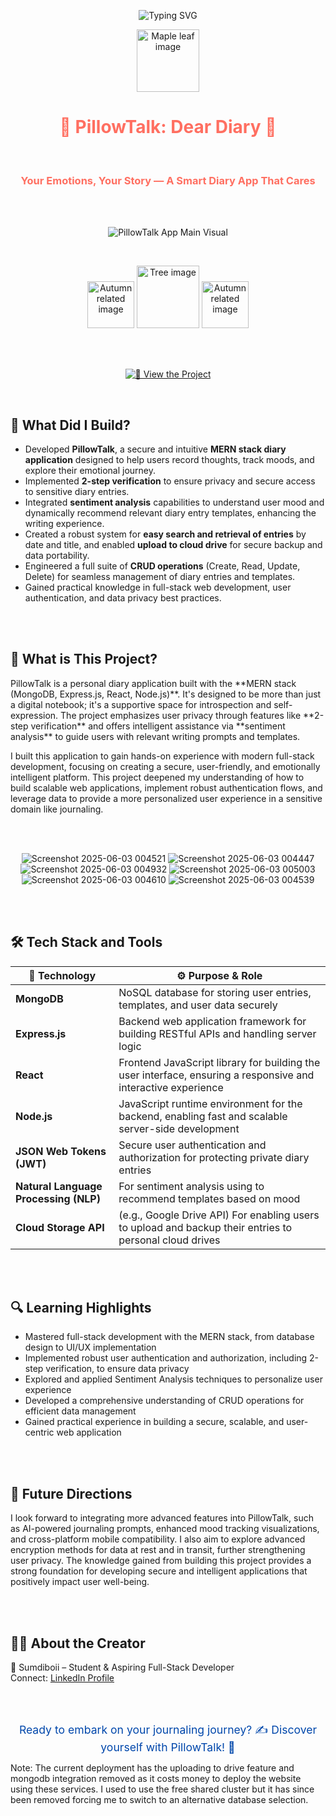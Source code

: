 <!-- TITLE with Animated Typing Effect --> <p align="center"> <img src="https://readme-typing-svg.demolab.com?font=Fira+Code&pause=1000&color=FF6F61&center=true&vCenter=true&width=500&lines=PillowTalk:+Dear+Diary;Your+Emotions,+Your+Space;Sentiment+Analysis+Meets+Your+Diary" alt="Typing SVG" /> </p> 


<p align="center">
  
  <img src="read-me-images/maple-leaf.png"  width="100" alt="Maple leaf image" />
  
</p>



<h1 align="center" style="color:#FF6F61;"> 🍂 PillowTalk: Dear Diary 🍂 </h1> 

<br>

<h3 align="center" style="color:#FF6F61;"> Your Emotions, Your Story — A Smart Diary App That Cares </h3>

<br>
<br>

<p align="center">
  <img src="read-me-images/Copy of Your paragraph text (3).png" alt="PillowTalk App Main Visual" />
</p>


<br>

<p align="center">
  <img src="read-me-images/autumn.png" alt="Autumn related image" width="75" />
  <img src="read-me-images/tree.png" alt="Tree image" width="100" />
  <img src="read-me-images/autumn.png" alt="Autumn related image" width="75" />
</p>

<br>
<br>



 <p align="center">
<a href="https://pillowtalk-dear-diary-web-app-git-se-08ba82-sumdiboiis-projects.vercel.app">
<img src="https://img.shields.io/badge/View%20the%20Project-Live%20Demo-blue?style=for-the-badge&amp;logo=vercel" alt="🚀 View the Project" />
</a>
</p>




<br>

<h2>🚀 What Did I Build?</h2>

- Developed **PillowTalk**, a secure and intuitive **MERN stack diary application** designed to help users record thoughts, track moods, and explore their emotional journey.
- Implemented **2-step verification** to ensure privacy and secure access to sensitive diary entries.
- Integrated **sentiment analysis** capabilities to understand user mood and dynamically recommend relevant diary entry templates, enhancing the writing experience.
- Created a robust system for **easy search and retrieval of entries** by date and title, and enabled **upload to cloud drive** for secure backup and data portability.
- Engineered a full suite of **CRUD operations** (Create, Read, Update, Delete) for seamless management of diary entries and templates.
- Gained practical knowledge in full-stack web development, user authentication, and data privacy best practices.

<br><br>

<h2>📓 What is This Project?</h2>

<p>
PillowTalk is a personal diary application built with the **MERN stack (MongoDB, Express.js, React, Node.js)**. It's designed to be more than just a digital notebook; it's a supportive space for introspection and self-expression. The project emphasizes user privacy through features like **2-step verification** and offers intelligent assistance via **sentiment analysis** to guide users with relevant writing prompts and templates.
</p>
<p>
I built this application to gain hands-on experience with modern full-stack development, focusing on creating a secure, user-friendly, and emotionally intelligent platform. This project deepened my understanding of how to build scalable web applications, implement robust authentication flows, and leverage data to provide a more personalized user experience in a sensitive domain like journaling.
</p>

<br><br>

<p align="center">
  
  <img src="read-me-images/Screenshot 2025-06-03 004521.png" alt="Screenshot 2025-06-03 004521" />
  
  <img src="read-me-images/Screenshot 2025-06-03 004447.png" alt="Screenshot 2025-06-03 004447" />
  
  <img src="read-me-images/Screenshot 2025-06-03 004932.png" alt="Screenshot 2025-06-03 004932" />
  
  <img src="read-me-images/Screenshot 2025-06-03 005003.png" alt="Screenshot 2025-06-03 005003" />
  
  <img src="read-me-images/Screenshot 2025-06-03 004610.png" alt="Screenshot 2025-06-03 004610" />
  
  <img src="read-me-images/Screenshot 2025-06-03 004539.png" alt="Screenshot 2025-06-03 004539" />
  
</p>
<br>
<br>


<h2>🛠️ Tech Stack and Tools</h2>

<table aria-label="Technology stack table">
  <thead>
    <tr>
      <th>🔧 Technology</th>
      <th>⚙️ Purpose & Role</th>
    </tr>
  </thead>
  <tbody>
    <tr><td><strong>MongoDB</strong></td><td>NoSQL database for storing user entries, templates, and user data securely</td></tr>
    <tr><td><strong>Express.js</strong></td><td>Backend web application framework for building RESTful APIs and handling server logic</td></tr>
    <tr><td><strong>React</strong></td><td>Frontend JavaScript library for building the user interface, ensuring a responsive and interactive experience</td></tr>
    <tr><td><strong>Node.js</strong></td><td>JavaScript runtime environment for the backend, enabling fast and scalable server-side development</td></tr>
    <tr><td><strong>JSON Web Tokens (JWT)</strong></td><td>Secure user authentication and authorization for protecting private diary entries</td></tr>
    <tr><td><strong>Natural Language Processing (NLP) </strong></td><td>For sentiment analysis using  to recommend templates based on mood</td></tr>
    <tr><td><strong>Cloud Storage API</strong></td><td>(e.g., Google Drive API) For enabling users to upload and backup their entries to personal cloud drives</td></tr>
  </tbody>
</table>

<br><br>

<h2>🔍 Learning Highlights</h2>

<ul>
  <li>Mastered full-stack development with the MERN stack, from database design to UI/UX implementation</li>
  <li>Implemented robust user authentication and authorization, including 2-step verification, to ensure data privacy</li>
  <li>Explored and applied Sentiment Analysis techniques to personalize user experience</li>
  <li>Developed a comprehensive understanding of CRUD operations for efficient data management</li>
  <li>Gained practical experience in building a secure, scalable, and user-centric web application</li>
</ul>

<br><br>

<h2>🎯 Future Directions</h2>

<p>
I look forward to integrating more advanced features into PillowTalk, such as AI-powered journaling prompts, enhanced mood tracking visualizations, and cross-platform mobile compatibility. I also aim to explore advanced encryption methods for data at rest and in transit, further strengthening user privacy. The knowledge gained from building this project provides a strong foundation for developing secure and intelligent applications that positively impact user well-being.
</p>

<br><br>

<h2>🧑‍💻 About the Creator</h2>
<p>
  🧢 Sumdiboii – Student & Aspiring Full-Stack Developer 
  <br>
  Connect: <a href="https://linkedin.com/in/sumedh-pimplikar" target="_blank" rel="noopener noreferrer">LinkedIn Profile</a> 
</p>

<br><br>

<footer style="text-align:center; font-size:1.1rem; color:#0047AB;">
  Ready to embark on your journaling journey? ✍️ Discover yourself with PillowTalk! 💖
</footer>


Note: The current deployment has the uploading to drive feature and mongodb integration removed as it costs money to deploy the website using these services. I used to use the free shared cluster but it has since been removed forcing me to switch to an alternative database selection.

